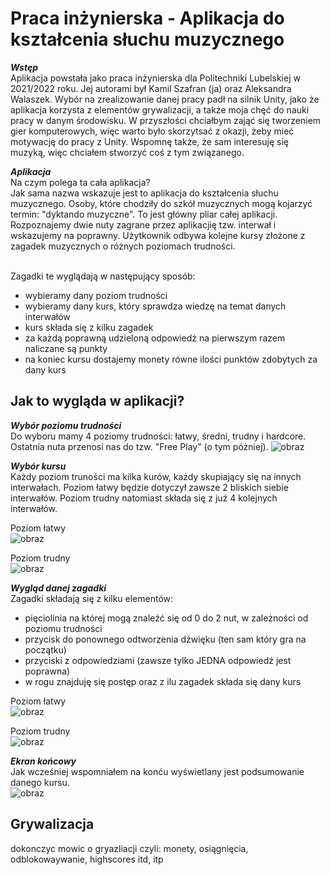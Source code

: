 # Praca inżynierska - Aplikacja do kształcenia słuchu muzycznego

***Wstęp*** </br>
Aplikacja powstała jako praca inżynierska dla Politechniki Lubelskiej w 2021/2022 roku. 
Jej autorami był Kamil Szafran (ja) oraz Aleksandra Walaszek. 
Wybór na zrealizowanie danej pracy padł na silnik Unity, jako że aplikacja korzysta z elementów grywalizacji, a także moja chęć do nauki pracy w danym środowisku.
W przyszłości chciałbym zająć się tworzeniem gier komputerowych, więc warto było skorzytsać z okazji, żeby mieć motywację do pracy z Unity.
Wspomnę także, że sam interesuję się muzyką, więc chciałem stworzyć coś z tym związanego.


***Aplikacja*** </br>
Na czym polega ta cała aplikacja? </br>
Jak sama nazwa wskazuje jest to aplikacja do kształcenia słuchu muzycznego. Osoby, które chodziły do szkół muzycznych mogą kojarzyć termin: "dyktando muzyczne".
To jest główny pliar całej aplikacji. Rozpoznajemy dwie nuty zagrane przez aplikacjię tzw. interwał i wskazujemy na poprawny. Użytkownik odbywa kolejne kursy złożone z zagadek muzycznych o różnych poziomach trudności. </br> </br>

Zagadki te wyglądają w następujący sposób:
- wybieramy dany poziom trudności
- wybieramy dany kurs, który sprawdza wiedzę na temat danych interwałów
- kurs składa się z kilku zagadek
- za każdą poprawną udzieloną odpowiedź na pierwszym razem naliczane są punkty
- na koniec kursu dostajemy monety równe ilości punktów zdobytych za dany kurs


Jak to wygląda w aplikacji? 
-
***Wybór poziomu trudności*** </br>
Do wyboru mamy 4 poziomy trudności: łatwy, średni, trudny i hardcore. Ostatnia nuta przenosi nas do tzw. "Free Play" (o tym póżniej).
![obraz](https://user-images.githubusercontent.com/92575198/155108628-a1da5047-781a-4af7-86b1-687a1e1ef318.png)


***Wybór kursu*** </br>
Każdy poziom truności ma kilka kurów, każdy skupiający się na innych interwałach. Poziom łatwy będzie dotyczył zawsze 2 bliskich siebie interwałów. Poziom trudny natomiast składa się z już 4 kolejnych interwałów. </br>

Poziom łatwy 
</br>
![obraz](https://user-images.githubusercontent.com/92575198/155109193-e969627d-1df2-4b79-a5cf-f0f7bc08403f.png)

Poziom trudny
</br>
![obraz](https://user-images.githubusercontent.com/92575198/155109457-7aca81c7-e484-46c7-95ff-b87f2b622317.png)

***Wygląd danej zagadki*** </br>
Zagadki składają się z kilku elementów: 
- pięciolinia na której mogą znaleźć się od 0 do 2 nut, w zależności od poziomu trudności
- przycisk do ponownego odtworzenia dźwięku (ten sam który gra na początku)
- przyciski z odpowiedziami (zawsze tylko JEDNA odpowiedź jest poprawna)
- w rogu znajduję się postęp oraz z ilu zagadek składa się dany kurs


Poziom łatwy 
</br>
![obraz](https://user-images.githubusercontent.com/92575198/155110340-78443e2c-419b-48e8-9a7e-bb573407f7d5.png)


Poziom trudny
</br>
![obraz](https://user-images.githubusercontent.com/92575198/155110410-e52a14f3-6d4b-4c95-852e-6e44697a896e.png)

***Ekran końcowy*** </br>
Jak wcześniej wspomniałem na konću wyświetlany jest podsumowanie danego kursu. </br>
![obraz](https://user-images.githubusercontent.com/92575198/155110670-4a7f6ac3-a658-4275-9fd7-8f245cf73d3f.png)


Grywalizacja
-
dokonczyc mowic o gryazliacji czyli:  monety, osiągnięcia, odblokowaywanie, highscores itd, itp



